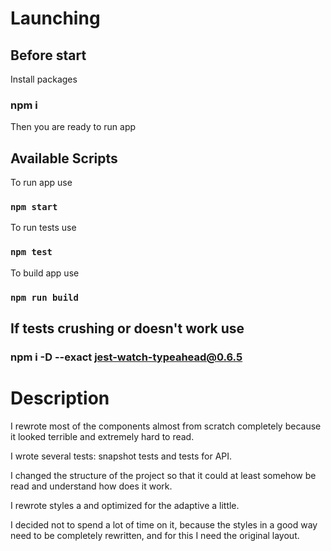 # Launching

## Before start 

Install packages 

### npm i

Then you are ready to run app

## Available Scripts

To run app use 

### `npm start`


To run tests use

### `npm test`

To build app use

### `npm run build`


## If tests crushing or doesn't work use 

### npm i -D --exact jest-watch-typeahead@0.6.5

# Description

I rewrote most of the components almost from scratch completely because it looked terrible and extremely hard to read.

I wrote several tests: snapshot tests and tests for API.

I changed the structure of the project so that it could at least somehow be read and understand how does it work.

I rewrote  styles a and optimized for the adaptive a little. 

I decided not to spend a lot of time on it, because the styles in a good way need to be completely rewritten,
and for this I need the original layout.
